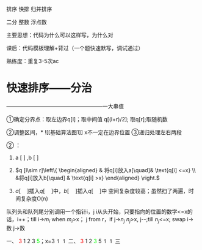 
排序
	快排
	归并排序

 二分
	整数
	浮点数

主要思想：代码为什么可以这样写，为什么对

课后：代码模板理解+背过（一个题快速默写，调试通过）

熟练度：重复3-5次ac

# 快速排序——分治


——————————————————一大串值

①确定分界点：取左边界q\[l]；取中间值  q\[(l+r)/2]; 取q\[r];取随机数

②调整区间，* ![[基础算法图1]]
x不一定在边界位置
③递归处理左右两段

②  ：
1. a \[ ] ,b \[ ]
2. 
   $q [l\sim r]\left\{ \begin{aligned} & 将q[i]放入a[\quad]&  \text{q[i] <=x} \\  &将q[i]放入b[\quad] & \text{q[i] >x} \end{aligned} \right.$
   
3. $a[\quad]$插入$q[\quad]$中，$b[\quad]$插入$q[\quad]$中
空间复杂度较高；虽然扫了两遍，时间复杂度O(n)

队列头和队列尾分别调用一个指针i，j
i从头开始，只要指向的位置的数字<=x的话，i++；till i->$m_i$ when $m_i$>x；
j from r，if j->$n_j$ $n_j$>x, j--;till $n_j$<=x;
swap i->数   j->数


一、 <font color=FF0000>3</font>  1  2  3  <font color=00FF00>5</font>；x=3
	$\upharpoonleft$               $\upharpoonleft$
二、 <font color=FF0000>3</font>  1  2  <font color=00FF00>3</font>  5
	$\upharpoonleft$           $\upharpoonleft$ 
三

